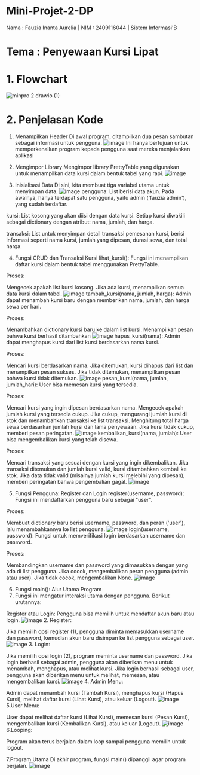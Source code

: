 # Mini-Projet-2-DP
Nama : Fauzia Inanta Aurelia | NIM : 2409116044 | Sistem Informasi'B
# Tema : Penyewaan Kursi Lipat

# 1. Flowchart
![minpro 2 drawio (1)](https://github.com/user-attachments/assets/21a12d1a-fbcd-465e-a3c0-88d5faae4678)

# 2. Penjelasan Kode
1. Menampilkan Header
Di awal program, ditampilkan dua pesan sambutan sebagai informasi untuk pengguna.
![image](https://github.com/user-attachments/assets/ac2f1bc9-89d9-4d73-81b7-3230dba6e2d2)
Ini hanya bertujuan untuk memperkenalkan program kepada pengguna saat mereka menjalankan aplikasi

2. Mengimpor Library
Mengimpor library PrettyTable yang digunakan untuk menampilkan data kursi dalam bentuk tabel yang rapi.
![image](https://github.com/user-attachments/assets/b3dd24c4-43ab-46f5-907c-fe1acc29f957)

3. Inisialisasi Data
Di sini, kita membuat tiga variabel utama untuk menyimpan data.
![image](https://github.com/user-attachments/assets/0fc3ff23-afdf-4bc5-abc5-6ff44d06e5d3)
pengguna: List berisi data akun. Pada awalnya, hanya terdapat satu pengguna, yaitu admin ('fauzia admin'), yang sudah terdaftar.

kursi: List kosong yang akan diisi dengan data kursi. Setiap kursi diwakili sebagai dictionary dengan atribut: nama, jumlah, dan harga.

transaksi: List untuk menyimpan detail transaksi pemesanan kursi, berisi informasi seperti nama kursi, jumlah yang dipesan, durasi sewa, dan total harga.

4. Fungsi CRUD dan Transaksi Kursi
lihat_kursi(): Fungsi ini menampilkan daftar kursi dalam bentuk tabel menggunakan PrettyTable.

Proses:

Mengecek apakah list kursi kosong.
Jika ada kursi, menampilkan semua data kursi dalam tabel.
![image](https://github.com/user-attachments/assets/57e2cfc8-6b66-4104-809e-814359de0dd0)
tambah_kursi(nama, jumlah, harga): Admin dapat menambah kursi baru dengan memberikan nama, jumlah, dan harga sewa per hari.

Proses:

Menambahkan dictionary kursi baru ke dalam list kursi.
Menampilkan pesan bahwa kursi berhasil ditambahkan
![image](https://github.com/user-attachments/assets/7ac931a6-3ebd-49ab-9ebc-9faae44d9722)
hapus_kursi(nama): Admin dapat menghapus kursi dari list kursi berdasarkan nama kursi.

Proses:

Mencari kursi berdasarkan nama.
Jika ditemukan, kursi dihapus dari list dan menampilkan pesan sukses.
Jika tidak ditemukan, menampilkan pesan bahwa kursi tidak ditemukan.
![image](https://github.com/user-attachments/assets/40eb88be-39f8-4665-80c8-2e090e8fb2e1)
pesan_kursi(nama, jumlah, jumlah_hari): User bisa memesan kursi yang tersedia.

Proses:

Mencari kursi yang ingin dipesan berdasarkan nama.
Mengecek apakah jumlah kursi yang tersedia cukup.
Jika cukup, mengurangi jumlah kursi di stok dan menambahkan transaksi ke list transaksi.
Menghitung total harga sewa berdasarkan jumlah kursi dan lama penyewaan.
Jika kursi tidak cukup, memberi pesan peringatan.
![image](https://github.com/user-attachments/assets/04565e00-79ef-412e-8dc4-9df508cde185)
kembalikan_kursi(nama, jumlah): User bisa mengembalikan kursi yang telah disewa.

Proses:

Mencari transaksi yang sesuai dengan kursi yang ingin dikembalikan.
Jika transaksi ditemukan dan jumlah kursi valid, kursi ditambahkan kembali ke stok.
Jika data tidak valid (misalnya jumlah kursi melebihi yang dipesan), memberi peringatan bahwa pengembalian gagal.
![image](https://github.com/user-attachments/assets/99a4abf9-e49e-46bf-b1a7-651f5549dc27)

5. Fungsi Pengguna: Register dan Login
register(username, password): Fungsi ini mendaftarkan pengguna baru sebagai "user".

Proses:

Membuat dictionary baru berisi username, password, dan peran ('user'), lalu menambahkannya ke list pengguna.
![image](https://github.com/user-attachments/assets/d7ed5170-5d01-48b6-b19c-d9c2a56c4e0f)
login(username, password): Fungsi untuk memverifikasi login berdasarkan username dan password.

Proses:

Membandingkan username dan password yang dimasukkan dengan yang ada di list pengguna.
Jika cocok, mengembalikan peran pengguna (admin atau user).
Jika tidak cocok, mengembalikan None.
![image](https://github.com/user-attachments/assets/395cbfd0-81fd-4bd4-8eff-8f54814368d7)

6. Fungsi main(): Alur Utama Program
1. Fungsi ini mengatur interaksi utama dengan pengguna. Berikut urutannya:

Register atau Login: Pengguna bisa memilih untuk mendaftar akun baru atau login.
![image](https://github.com/user-attachments/assets/f10e9d59-7f96-442b-8567-2f8f17c295a5)
2. Register:

Jika memilih opsi register (1), pengguna diminta memasukkan username dan password, kemudian akun baru disimpan ke list pengguna sebagai user.
![image](https://github.com/user-attachments/assets/1875fdd3-7c1e-413d-92d6-9883c202b262)
3. Login:

Jika memilih opsi login (2), program meminta username dan password.
Jika login berhasil sebagai admin, pengguna akan diberikan menu untuk menambah, menghapus, atau melihat kursi.
Jika login berhasil sebagai user, pengguna akan diberikan menu untuk melihat, memesan, atau mengembalikan kursi.
![image](https://github.com/user-attachments/assets/2f7794bd-1b2a-45be-b661-35fc7d7e82a9)
4. Admin Menu:

Admin dapat menambah kursi (Tambah Kursi), menghapus kursi (Hapus Kursi), melihat daftar kursi (Lihat Kursi), atau keluar (Logout).
![image](https://github.com/user-attachments/assets/93781315-848c-4553-a132-208374fe7459)
5.User Menu:

User dapat melihat daftar kursi (Lihat Kursi), memesan kursi (Pesan Kursi), mengembalikan kursi (Kembalikan Kursi), atau keluar (Logout).
![image](https://github.com/user-attachments/assets/def46ae6-1b26-47c9-b0c1-391154d9c1e2)
6.Looping:

Program akan terus berjalan dalam loop sampai pengguna memilih untuk logout.

7.Program Utama
Di akhir program, fungsi main() dipanggil agar program berjalan.
![image](https://github.com/user-attachments/assets/118aa37c-1b90-48ac-8aec-2d5503e985cd)

















